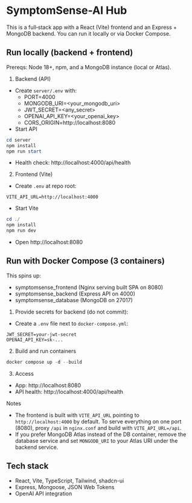 # SymptomSense-AI Hub

This is a full‑stack app with a React (Vite) frontend and an Express + MongoDB backend. You can run it locally or via Docker Compose.

## Run locally (backend + frontend)

Prereqs: Node 18+, npm, and a MongoDB instance (local or Atlas).

1) Backend (API)
- Create `server/.env` with:
	- PORT=4000
	- MONGODB_URI=<your_mongodb_uri>
	- JWT_SECRET=<any_secret>
	- OPENAI_API_KEY=<your_openai_key>
	- CORS_ORIGIN=http://localhost:8080
- Start API
```powershell
cd server
npm install
npm run start
```
- Health check: http://localhost:4000/api/health

2) Frontend (Vite)
- Create `.env` at repo root:
```env
VITE_API_URL=http://localhost:4000
```
- Start Vite
```powershell
cd ./
npm install
npm run dev
```
- Open http://localhost:8080

## Run with Docker Compose (3 containers)

This spins up:
- symptomsense_frontend (Nginx serving built SPA on 8080)
- symptomsense_backend (Express API on 4000)
- symptomsense_database (MongoDB on 27017)

1) Provide secrets for backend (do not commit):
- Create a `.env` file next to `docker-compose.yml`:
```env
JWT_SECRET=your-jwt-secret
OPENAI_API_KEY=sk-...
```

2) Build and run containers
```powershell
docker compose up -d --build
```

3) Access
- App: http://localhost:8080
- API health: http://localhost:4000/api/health

Notes
- The frontend is built with `VITE_API_URL` pointing to `http://localhost:4000` by default. To serve everything on one port (8080), proxy `/api` in `nginx.conf` and build with `VITE_API_URL=/api`.
- If you prefer MongoDB Atlas instead of the DB container, remove the database service and set `MONGODB_URI` to your Atlas URI under the backend service.

## Tech stack
- React, Vite, TypeScript, Tailwind, shadcn-ui
- Express, Mongoose, JSON Web Tokens
- OpenAI API integration
